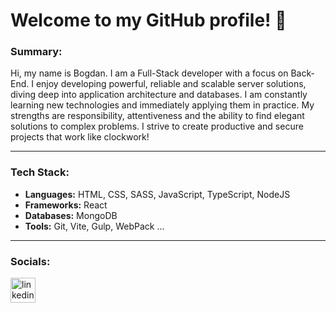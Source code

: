 # Welcome to my GitHub profile! 👋

### Summary:

Hi, my name is Bogdan. I am a Full-Stack developer with a focus on Back-End. I enjoy developing powerful, reliable and
scalable server solutions, diving deep into application architecture and databases. I am constantly learning new
technologies and immediately applying them in practice. My strengths are responsibility, attentiveness and the ability
to find elegant solutions to complex problems. I strive to create productive and secure projects that work like
clockwork!

---

### Tech Stack:

-   **Languages:** HTML, CSS, SASS, JavaScript, TypeScript, NodeJS 
-   **Frameworks:** React
-   **Databases:** MongoDB
-   **Tools:** Git, Vite, Gulp, WebPack ...

---

### Socials:

<a href="https://www.linkedin.com" target="blank">
<img src="https://upload.wikimedia.org/wikipedia/commons/thumb/c/ca/LinkedIn_logo_initials.png/480px-LinkedIn_logo_initials.png" width="40" alt="linkedin-logo" />
</a>


